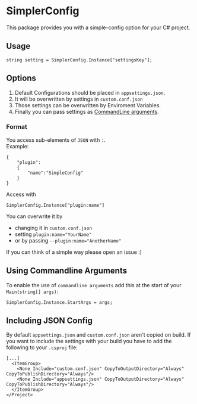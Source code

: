 # SimplerConfig
This package provides you with a simple-config option for your C# project.

## Usage
```
string setting = SimplerConfig.Instance["settingsKey"];
```

## Options
1. Default Configurations should be placed in `appsettings.json`.
2. It will be overwritten by settings in `custom.conf.json`
3. Those settings can be overwritten by Enviroment Variables.
4. Finally you can pass settings as [CommandLine arguments](#using-commandline-arguments).

### Format
You access sub-elements of `JSON` with `:`.  
Example:
```
{
    "plugin":
    {
        "name":"SimpleConfig"
    }
}
```
Access with 
```
SimplerConfig.Instance["plugin:name"]
```
You can overwrite it by 
* changing it in `custom.conf.json`
* setting `plugin:name="YourName"` 
* or by passing `--plugin:name="AnotherName"`

If you can think of a simple way please open an issue :)

## Using Commandline Arguments
To enable the use of `commandline arguments` add this at the start of your `Main(string[] args)`:
```
SimplerConfig.Instance.StartArgs = args;
```

## Including JSON Config
By default `appsettings.json` and `custom.conf.json` aren't copied on build. 
If you want to include the settings with your build you have to add the following to your `.csproj` file:
```
[...]
  <ItemGroup>
    <None Include="custom.conf.json" CopyToOutputDirectory="Always" CopyToPublishDirectory="Always"/>
    <None Include="appsettings.json" CopyToOutputDirectory="Always" CopyToPublishDirectory="Always"/>
  </ItemGroup>
</Project>
```


